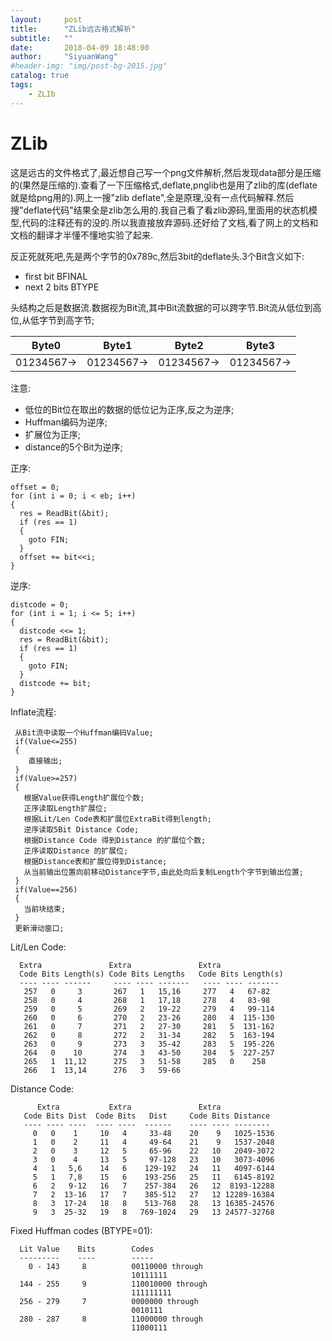 ```yaml
---
layout:     post
title:      "ZLib远古格式解析"
subtitle:   ""
date:       2018-04-09 18:48:00
author:     "SiyuanWang"
#header-img: "img/post-bg-2015.jpg"
catalog: true
tags:
    - ZLIb
---
```

# ZLib
这是远古的文件格式了,最近想自己写一个png文件解析,然后发现data部分是压缩的(果然是压缩的).查看了一下压缩格式,deflate,pnglib也是用了zlib的库(deflate就是给png用的).网上一搜"zlib deflate",全是原理,没有一点代码解释.然后搜"deflate代码"结果全是zlib怎么用的.我自己看了看zlib源码,里面用的状态机模型,代码的注释还有的没的.所以我直接放弃源码.还好给了文档,看了网上的文档和文档的翻译才半懂不懂地实验了起来.

反正死就死吧,先是两个字节的0x789c,然后3bit的deflate头.3个Bit含义如下:
+ first bit       BFINAL
+  next 2 bits     BTYPE

头结构之后是数据流.数据视为Bit流,其中Bit流数据的可以跨字节.Bit流从低位到高位,从低字节到高字节;

|Byte0  | Byte1 | Byte2 |Byte3|
|:--:|:--:|:--:|:--:|
|01234567->|01234567->|01234567->|01234567->|

注意:

+ 低位的Bit位在取出的数据的低位记为正序,反之为逆序;
+ Huffman编码为逆序;
+ 扩展位为正序;
+ distance的5个Bit为逆序;



正序:

    offset = 0;
    for (int i = 0; i < eb; i++)
    {			
      res = ReadBit(&bit);
      if (res == 1)
      {
        goto FIN;
      }
      offset += bit<<i;
    }


逆序:

    distcode = 0;
    for (int i = 1; i <= 5; i++)
    {
      distcode <<= 1;
      res = ReadBit(&bit);
      if (res == 1)
      {
        goto FIN;
      }
      distcode += bit;
    }



Inflate流程:

     从Bit流中读取一个Huffman编码Value;
     if(Value<=255)
     {
        直接输出;
     }
     if(Value>=257)
     {
       根据Value获得Length扩展位个数;
       正序读取Length扩展位;
       根据Lit/Len Code表和扩展位ExtraBit得到length;
       逆序读取5Bit Distance Code;
       根据Distance Code 得到Distance 的扩展位个数;
       正序读取Distance 的扩展位;
       根据Distance表和扩展位得到Distance;
       从当前输出位置向前移动Distance字节,由此处向后复制Length个字节到输出位置;
     }
     if(Value==256)
     {
       当前块结束;
     }
     更新滑动窗口;



Lit/Len Code:

      Extra               Extra               Extra
      Code Bits Length(s) Code Bits Lengths   Code Bits Length(s)
      ---- ---- ------     ---- ---- -------   ---- ---- -------
       257   0     3       267   1   15,16     277   4   67-82
       258   0     4       268   1   17,18     278   4   83-98
       259   0     5       269   2   19-22     279   4   99-114
       260   0     6       270   2   23-26     280   4  115-130
       261   0     7       271   2   27-30     281   5  131-162
       262   0     8       272   2   31-34     282   5  163-194
       263   0     9       273   3   35-42     283   5  195-226
       264   0    10       274   3   43-50     284   5  227-257
       265   1  11,12      275   3   51-58     285   0    258
       266   1  13,14      276   3   59-66

Distance Code:

          Extra           Extra               Extra
       Code Bits Dist  Code Bits   Dist     Code Bits Distance
       ---- ---- ----  ---- ----  ------    ---- ---- --------
         0   0    1     10   4     33-48    20    9   1025-1536
         1   0    2     11   4     49-64    21    9   1537-2048
         2   0    3     12   5     65-96    22   10   2049-3072
         3   0    4     13   5     97-128   23   10   3073-4096
         4   1   5,6    14   6    129-192   24   11   4097-6144
         5   1   7,8    15   6    193-256   25   11   6145-8192
         6   2   9-12   16   7    257-384   26   12  8193-12288
         7   2  13-16   17   7    385-512   27   12 12289-16384
         8   3  17-24   18   8    513-768   28   13 16385-24576
         9   3  25-32   19   8   769-1024   29   13 24577-32768


Fixed Huffman codes (BTYPE=01):

      Lit Value    Bits        Codes
      ---------    ----        -----
        0 - 143     8          00110000 through
                               10111111
      144 - 255     9          110010000 through
                               111111111
      256 - 279     7          0000000 through
                               0010111
      280 - 287     8          11000000 through
                               11000111

